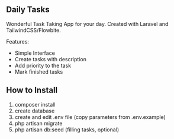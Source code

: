 ## Daily Tasks

Wonderful Task Taking App for your day. Created with Laravel and TailwindCSS/Flowbite.

Features:
- Simple Interface
- Create tasks with description
- Add priority to the task
- Mark finished tasks

## How to Install

1. composer install
2. create database
3. create and edit .env file (copy parameters from .env.example)
4. php artisan migrate
5. php artisan db:seed (filling tasks, optional)
